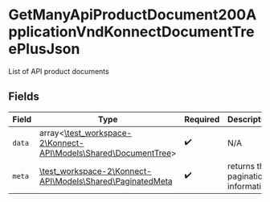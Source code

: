 # GetManyApiProductDocument200ApplicationVndKonnectDocumentTreePlusJson

List of API product documents


## Fields

| Field                                                                                                  | Type                                                                                                   | Required                                                                                               | Description                                                                                            |
| ------------------------------------------------------------------------------------------------------ | ------------------------------------------------------------------------------------------------------ | ------------------------------------------------------------------------------------------------------ | ------------------------------------------------------------------------------------------------------ |
| `data`                                                                                                 | array<[\test_workspace-2\Konnect-API\Models\Shared\DocumentTree](../../models/shared/DocumentTree.md)> | :heavy_check_mark:                                                                                     | N/A                                                                                                    |
| `meta`                                                                                                 | [\test_workspace-2\Konnect-API\Models\Shared\PaginatedMeta](../../models/shared/PaginatedMeta.md)      | :heavy_check_mark:                                                                                     | returns the pagination information                                                                     |